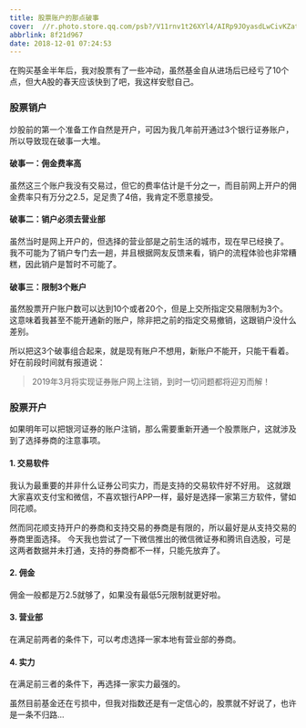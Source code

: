 ```yaml
---
title: 股票账户的那点破事
cover:  //r.photo.store.qq.com/psb?/V11rnv1t26XYl4/AIRp9JOyasdLwCivKZat0Fa2TLRZ.Of3SZdrCWmlLIs!/r/dEcBAAAAAAAAnull&bo=6APCAegDwgERCT4!&rf=photolist&t=5qzoneimgout.png
abbrlink: 8f21d967
date: 2018-12-01 07:24:53
---
```

在购买基金半年后，我对股票有了一些冲动，虽然基金自从进场后已经亏了10个点，但大A股的春天应该快到了吧，我这样安慰自己。
<!--more-->

### 股票销户

炒股前的第一个准备工作自然是开户，可因为我几年前开通过3个银行证券账户，所以导致现在破事一大堆。

#### 破事一：佣金费率高

虽然这三个账户我没有交易过，但它的费率估计是千分之一，而目前网上开户的佣金费率只有万分之2.5，足足贵了4倍，我肯定不愿意接受。

#### 破事二：销户必须去营业部

虽然当时是网上开户的，但选择的营业部是之前生活的城市，现在早已经换了。
我不可能为了销户专门去一趟，并且根据网友反馈来看，销户的流程体验也非常糟糕，因此销户是暂时不可能了。

#### 破事三：限制3个账户

虽然股票开户账户数可以达到10个或者20个，但是上交所指定交易限制为3个。
这意味着我甚至不能开通新的账户，除非把之前的指定交易撤销，这跟销户没什么差别。

所以把这3个破事组合起来，就是现有账户不想用，新账户不能开，只能干看着。
好在前段时间就有报道说：

> 2019年3月将实现证券账户网上注销，到时一切问题都将迎刃而解！

### 股票开户

如果明年可以把银河证券的账户注销，那么需要重新开通一个股票账户，这就涉及到了选择券商的注意事项。

#### 1. 交易软件

我认为最重要的并非什么证券公司实力，而是支持的交易软件好不好用。
这就跟大家喜欢支付宝和微信，不喜欢银行APP一样，最好是选择一家第三方软件，譬如同花顺。

然而同花顺支持开户的券商和支持交易的券商是有限的，所以最好是从支持交易的券商里面选择。
今天我也尝试了一下微信推出的微信微证券和腾讯自选股，可是这两者数据并未打通，支持的券商都不一样，只能先放弃了。

#### 2. 佣金

佣金一般都是万2.5就够了，如果没有最低5元限制就更好啦。

#### 3. 营业部

在满足前两者的条件下，可以考虑选择一家本地有营业部的券商。

#### 4. 实力

在满足前三者的条件下，再选择一家实力最强的。

虽然目前基金还在亏损中，但我对指数还是有一定信心的，股票就不好说了，也许是一条不归路...
